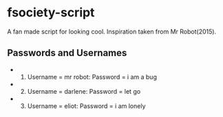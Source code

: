 # fsociety-script
A fan made script for looking cool. Inspiration taken from Mr Robot(2015).

## Passwords and Usernames
- 1. Username = mr robot: Password = i am a bug 
- 2. Username = darlene: Password = let go 
- 3. Username = eliot: Password = i am lonely



